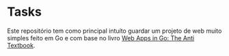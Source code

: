 # Tasks

Este repositório tem como principal intuíto guardar um projeto de web muito simples feito em Go e com base no livro [Web Apps in Go: The Anti Textbook](https://github.com/thewhitetulip/web-dev-golang-anti-textbook).

